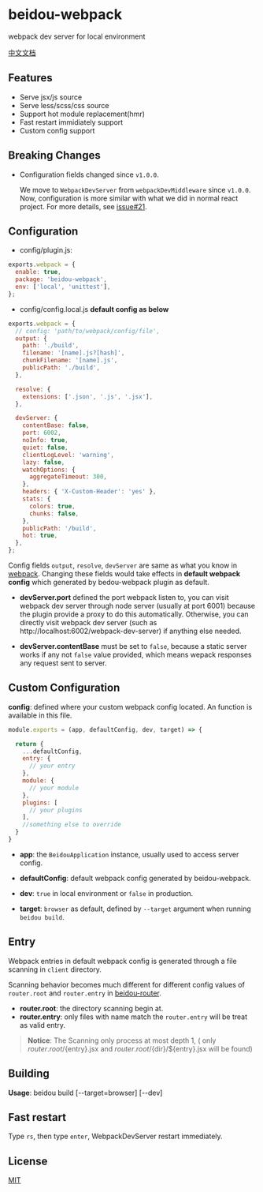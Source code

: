 # beidou-webpack

webpack dev server for local environment

[中文文档](./README-ZH.md)

## Features

* Serve jsx/js source
* Serve less/scss/css source
* Support hot module replacement(hmr)
* Fast restart immidiately support
* Custom config support
## Breaking Changes

* Configuration fields changed since `v1.0.0`.

  We move to `WebpackDevServer` from `webpackDevMiddleware` since `v1.0.0`. Now, configuration is more similar with what we did in normal react project. For more details, see [issue#21](https://github.com/alibaba/beidou/issues/21).

## Configuration

* config/plugin.js:

```js
exports.webpack = {
  enable: true,
  package: 'beidou-webpack',
  env: ['local', 'unittest'],
};
```

* config/config.local.js **default config as below**

```js
exports.webpack = {
  // config: 'path/to/webpack/config/file',
  output: {
    path: './build',
    filename: '[name].js?[hash]',
    chunkFilename: '[name].js',
    publicPath: './build',
  },

  resolve: {
    extensions: ['.json', '.js', '.jsx'],
  },

  devServer: {
    contentBase: false,
    port: 6002,
    noInfo: true,
    quiet: false,
    clientLogLevel: 'warning',
    lazy: false,
    watchOptions: {
      aggregateTimeout: 300,
    },
    headers: { 'X-Custom-Header': 'yes' },
    stats: {
      colors: true,
      chunks: false,
    },
    publicPath: '/build',
    hot: true,
  },
};

```
Config fields `output`, `resolve`, `devServer` are same as what you know in [webpack](https://webpack.js.org). Changing these fields would take effects in **default webpack config** which generated by bedou-webpack plugin as default.

- **devServer.port** defined the port webpack listen to, you can visit webpack dev server through node server (usually at port 6001) because the plugin provide a proxy to do this automatically. Otherwise, you can directly visit webpack dev server (such as http://localhost:6002/webpack-dev-server) if anything else needed.

- **devServer.contentBase** must be set to `false`, because a static server works if any not `false` value provided, which means wepack responses any request sent to server.

## Custom Configuration

**config**: defined where your custom webpack config located. An function is available in this file.

```js
module.exports = (app, defaultConfig, dev, target) => {

  return {
    ...defaultConfig,
    entry: {
      // your entry
    },
    module: {
      // your module
    },
    plugins: [
      // your plugins
    ],
    //something else to override
  }
}
```

- **app**: the `BeidouApplication` instance, usually used to access server config.

- **defaultConfig**: default webpack config generated by beidou-webpack.

- **dev**: `true` in local environment or `false` in production.

- **target**: `browser` as default, defined by `--target` argument when running `beidou build`.

## Entry

Webpack entries in default webpack config is generated through a file scanning in `client` directory.

Scanning behavior becomes much different for different config values of `router.root` and `router.entry` in [beidou-router](../beidou-router/).

- **router.root**: the directory scanning begin at.
- **router.entry**: only files with name match the `router.entry` will be treat as valid entry.

> **Notice**: The Scanning only process at most depth 1, ( only ${router.root}/${entry}.jsx and ${router.root}/${dir}/${entry}.jsx will be found)

## Building

**Usage**: beidou build [--target=browser] [--dev]

## Fast restart

Type `rs`, then type `enter`, WebpackDevServer restart immediately.

## License

[MIT](LICENSE)
